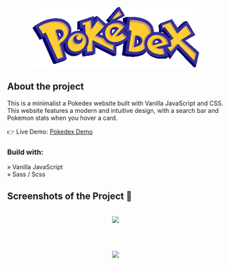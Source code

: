 <div align='center'><img src="https://github.com/emodeth/pokedex/blob/master/logo.png"/></div>

<h2>About the project</h2>

<p>This is a minimalist a Pokedex website built with Vanilla JavaScript and CSS. This
website features a modern and intuitive design, with a search bar and Pokemon stats when you hover a card.</p>

👉 Live Demo: <a target="_blank" href='https://pokedex-app-emodeth.netlify.app/'>Pokedex Demo</a>

<h3>Build with:</h3>

» Vanilla JavaScript <br>
» Sass / Scss

<h2>Screenshots of the Project 📸</h2>
<br>

<div align='center'>
  <img src='https://prnt.sc/MAls_i4NwBq1'/>
</div>

<br><br>

<div align='center'>
  <img src='https://prnt.sc/MAls_i4NwBq1'/>
</div>



